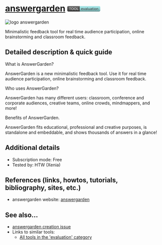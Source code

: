 # [answergarden](https://answergarden.ch/)  [<img src="images/evaluation.png" align="bottom">](https://github.com/e-CLOSE/Toolbox/issues?q=label%3A01_TOOL+label%3Aevaluation)
![logo answergarden](https://user-images.githubusercontent.com/96419022/157421028-992ce188-34e3-4463-8209-1a32de70b485.png)

Minimalistic feedback tool for real time audience participation, online brainstorming and classroom feedback.


## Detailed description & quick guide

What is AnswerGarden?

AnswerGarden is a new minimalistic feedback tool. Use it for real time audience participation, online brainstorming and classroom feedback.

Who uses AnswerGarden?

AnswerGarden has many different users: classroom, conference and corporate audiences, creative teams, online crowds, mindmappers, and more!

Benefits of AnswerGarden.

AnswerGarden fits educational, professional and creative purposes, is standalone and embeddable, and shows thousands of answers in a glance!


## Additional details

- Subscription mode: Free
- Tested by: HTW (Xenia)


## References (links, howtos, tutorials, bibliography, sites, etc.)

- answergarden website: [answergarden](https://answergarden.ch/)


## See also...

- [answergarden creation issue](https://github.com/e-CLOSE/Toolbox/issues/74)
- Links to similar tools:
  - [All tools in the 'evaluation' category](https://github.com/e-CLOSE/Toolbox/issues?q=label%3A01_TOOL+label%3Aevaluation)
